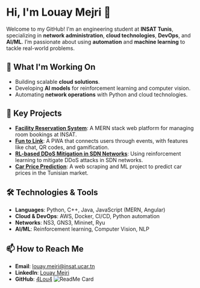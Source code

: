 # Hi, I'm Louay Mejri 👋

Welcome to my GitHub! I'm an engineering student at **INSAT Tunis**, specializing in **network administration**, **cloud technologies**, **DevOps**, and **AI/ML**. I’m passionate about using **automation** and **machine learning** to tackle real-world problems.

## 🔭 What I'm Working On
- Building scalable **cloud solutions**.
- Developing **AI models** for reinforcement learning and computer vision.
- Automating **network operations** with Python and cloud technologies.

## 🚀 Key Projects
- **[Facility Reservation System](#)**: A MERN stack web platform for managing room bookings at INSAT.
- **[Fun to Link](#)**: A PWA that connects users through events, with features like chat, QR codes, and gamification.
- **[RL-based DDoS Mitigation in SDN Networks](#)**: Using reinforcement learning to mitigate DDoS attacks in SDN networks.
- **[Car Price Prediction](#)**: A web scraping and ML project to predict car prices in the Tunisian market.

## 🛠️ Technologies & Tools
- **Languages**: Python, C++, Java, JavaScript (MERN, Angular)
- **Cloud & DevOps**: AWS, Docker, CI/CD, Python automation
- **Networks**: NS3, GNS3, Mininet, Ryu
- **AI/ML**: Reinforcement learning, Computer Vision, NLP

## 📫 How to Reach Me
- **Email**: [louay.mejri@insat.ucar.tn](mailto:louay.mejri44@gmail.com)
- **LinkedIn**: [Louay Mejri](https://www.linkedin.com/in/louay-mejri/)
- **GitHub**: [4Lou4](https://github.com/4Lou4)
![ReadMe Card](https://github-readme-stats.vercel.app/api?username=4Lou4&show_icons=true&hide_title=true)
